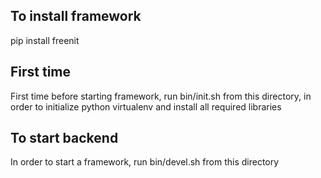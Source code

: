 ## To install framework
pip install freenit

## First time 
First time before starting framework, run bin/init.sh from this directory, in order to initialize python virtualenv and install all required libraries

## To start backend
In order to start a framework, run bin/devel.sh from this directory

